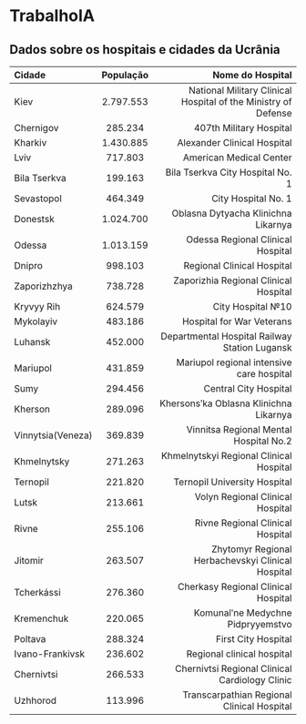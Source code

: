 # TrabalhoIA

## Dados sobre os hospitais e cidades da Ucrânia
|   Cidade   |  População  |    Nome do Hospital   |
| :---       |     :---:   |          ---: |
| Kiev  | 2.797.553     | National Military Clinical Hospital of the Ministry of Defense |
| Chernigov  | 285.234     | 407th Military Hospital |
| Kharkiv  | 1.430.885     | Alexander Clinical Hospital |
| Lviv  | 717.803     | American Medical Center |
| Bila Tserkva  | 199.163     | Bila Tserkva City Hospital No. 1 |
| Sevastopol  | 464.349     | City Hospital No. 1 |
| Donestsk  | 1.024.700     | Oblasna Dytyacha Klinichna Likarnya |
| Odessa  | 1.013.159     | Odessa Regional Clinical Hospital |
| Dnipro  | 998.103     | Regional Clinical Hospital |
| Zaporizhzhya  | 738.728     | Zaporizhia Regional Clinical Hospital |
| Kryvyy Rih  | 624.579     | City Hospital №10 |
| Mykolayiv  | 483.186     | Hospital for War Veterans |
| Luhansk  | 452.000     | Departmental Hospital Railway Station Lugansk |
| Mariupol  | 431.859     | Mariupol regional intensive care hospital |
| Sumy  | 294.456     | Central City Hospital |
| Kherson  | 289.096     | Khersonsʹka Oblasna Klinichna Likarnya |
| Vinnytsia(Veneza)  | 369.839     | Vinnitsa Regional Mental Hospital No.2 |
| Khmelnytsky | 271.263 | Khmelnytskyi Regional Clinical Hospital |
| Ternopil | 221.820 | Ternopil University Hospital |
| Lutsk | 213.661 | Volyn Regional Clinical Hospital |
| Rivne | 255.106 | Rivne Regional Clinical Hospital |
| Jitomir | 263.507 | Zhytomyr Regional Herbachevskyi Clinical Hospital |
| Tcherkássi | 276.360 | Cherkasy Regional Clinical Hospital |
| Kremenchuk | 220.065 | Komunalʹne Medychne Pidpryyemstvo |
| Poltava | 288.324 | First City Hospital |
| Ivano-Frankivsk | 236.602 | Regional clinical hospital |
| Chernivtsi | 266.533 | Chernivtsi Regional Clinical Cardiology Clinic |
| Uzhhorod | 113.996  | Transcarpathian Regional Clinical Hospital |



